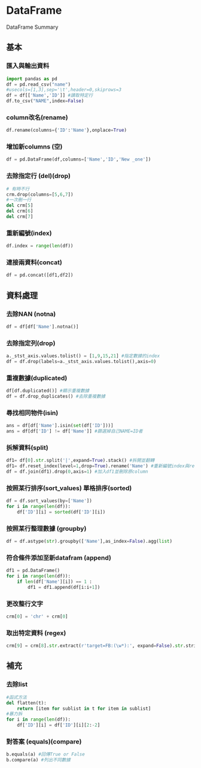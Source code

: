 # DataFrame
DataFrame Summary
## 基本
### 匯入與輸出資料
```python
import pandas as pd
df = pd.read_csv("name")
#usecols=[1,3],sep='\t',header=0,skiprows=3
df = df[['Name','ID']] #讀取特定行
df.to_csv("NAME",index=False)
```
### column改名(rename)
```python
df.rename(columns={'ID':'Name'},onplace=True)
```
### 增加新columns (空)
```python
df = pd.DataFrame(df,columns=['Name','ID','New _one'])
```
### 去除指定行 (del)(drop)
```python
# 有時不行
crm.drop(columns=[5,6,7])
#一次刪一行
del crm[5]
del crm[6]
del crm[7]
```
### 重新編號(index)
```python
df.index = range(len(df))
```
### 連接兩資料(concat)
```python
df = pd.concat([df1,df2])
```

## 資料處理

### 去除NAN (notna)
```python
df = df[df['Name'].notna()]
```
### 去除指定列(drop)
```python
a._stst_axis.values.tolist() = [1,9,15,21] #指定數據的index
df = df.drop(labels=a._stst_axis.values.tolist(),axis=0)
```
### 重複數據(duplicated)
```python
df[df.duplicated()] #顯示重複數據
df = df.drop_duplicates() #去除重複數據
```
### 尋找相同物件(isin)
```python
ans = df[df['Name'].isin(set(df['ID']))]
ans = df[df['ID'] != df['Name']] #篩選掉自己NAME=ID者
```
### 拆解資料(split)
```python
df1= df[0].str.split('|',expand=True).stack() #拆開並翻轉
df1= df.reset_index(level=1,drop=True).rename('Name') #重新編號index與rename
df = df.join(df1).drop(0,axis=1) #加入df1並刪除原column
```
### 按照某行排序(sort_values) 單格排序(sorted)
```python
df = df.sort_values(by=['Name'])
for i in range(len(df)):
    df['ID'][i] = sorted(df['ID'][i])
```
### 按照某行整理數據 (groupby)
```python
df = df.astype(str).groupby(['Name'],as_index=False).agg(list)
```
### 符合條件添加至新datafram (append)
```python
df1 = pd.DataFrame()
for i in range(len(df)):
    if len(df['Name'][i]) == 1 :
        df1 = df1.append(df[i:i+1])
```
### 更改整行文字
```python
crm[0] = 'chr' + crm[0]
```
### 取出特定資料 (regex)
```python
crm[9] = crm[8].str.extract(r'target=FB:(\w*):', expand=False).str.strip()
```

## 補充
### 去除list
```python
#函式方法
del flatten(t):
    return [item for sublist in t for item in sublist]
#暴力拆
for i in range(len(df)):
    df['ID'][i] = df['ID'][i][2:-2]
```
### 對答案 (equals)(compare)
```python
b.equals(a) #回傳True or False
b.compare(a) #列出不同數據
```
